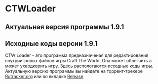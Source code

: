 # CTWLoader

## Актуальная версия программы 1.9.1
## Исходные коды версии 1.9.1

CTW Loader - это программа предназначеная для редактирования внутриигровых файлов игры Craft The World. Она может облегчить а может ухардкорить игру. Здесь распологаются исходные коды игры. Актуальную версию программы вы найдете на торрент-трекере [Rutracker.org](https://rutracker.org/forum/viewtopic.php?t=5476130) или во вкладке [Release](https://github.com/Microfcorp/CTWLoader/releases)
